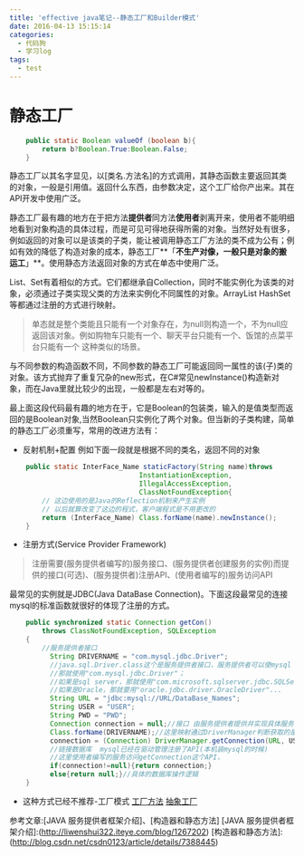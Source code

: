 ```yaml
---
title: 'effective java笔记--静态工厂和Builder模式'
date: 2016-04-13 15:15:14
categories:
  - 代码狗
  - 学习log
tags:
  - test
---
```


# 静态工厂 #
```java
    public static Boolean valueOf (boolean b){
        return b?Boolean.True:Boolean.False;
    }
```
静态工厂以其名字显见，以[类名.方法名]的方式调用，其静态函数主要返回其类的对象，一般是引用值。返回什么东西，由参数决定，这个工厂给你产出来。其在API开发中使用广泛。
<!-- more -->
静态工厂最有趣的地方在于把方法**提供者**同方法**使用者**剥离开来，使用者不能明细地看到对象构造的具体过程，而是可见可得地获得所需的对象。当然好处有很多，例如返回的对象可以是该类的子类，能让被调用静态工厂方法的类不成为公有；例如有效的降低了构造对象的成本，静态工厂**「**不生产对像，一般只是对象的搬运工**」**。使用静态方法返回对象的方式在单态中使用广泛。

List、Set有着相似的方式。它们都继承自Collection，同时不能实例化为该类的对象，必须通过子类实现父类的方法来实例化不同属性的对象。ArrayList HashSet等都通过注册的方式进行映射。
>单态就是整个类能且只能有一个对象存在，为null则构造一个，不为null应返回该对象。例如购物车只能有一个、聊天平台只能有一个、饭馆的点菜平台只能有一个 这种类似的场景。

与不同参数的构造函数不同，不同参数的静态工厂可能返回同一属性的该(子)类的对象。该方式抛弃了重复冗杂的new形式，在C#常见newInstance()构造新对象，而在Java里就比较少的出现，一般都是左右对等的。

最上面这段代码最有趣的地方在于，它是Boolean的包装类，输入的是值类型而返回的是Boolean对象,当然Boolean只实例化了两个对象。但当新的子类构建，简单的静态工厂必须重写，常用的改进方法有：

+ 反射机制+配置
  例如下面一段就是根据不同的类名，返回不同的对象

```java
    public static InterFace_Name staticFactory(String name)throws
                                InstantiationException,
                                IllegalAccessException,
                                ClassNotFoundException{     
        // 这边使用的是Java的Reflection机制来产生实例
        // 以后就算改变了这边的程式，客户端程式是不用更改的
        return (InterFace_Name) Class.forName(name).newInstance();
    }
```
+ 注册方式(Service Provider Framework)

>注册需要(服务提供者编写的)服务接口、(服务提供者创建服务的实例)而提供的接口(可选)、(服务提供者)注册API、(使用者编写的)服务访问API

最常见的实例就是JDBC(Java DataBase Connection)。下面这段最常见的连接mysql的标准函数就很好的体现了注册的方式。
```java
    public synchronized static Connection getCon() 
        throws ClassNotFoundException, SQLException
    {
        //服务提供者接口
          String DRIVERNAME = "com.mysql.jdbc.Driver";
          //java.sql.Driver.class这个是服务提供者接口，服务提供者可以使mysql
          //那就使用"com.mysql.jdbc.Driver"；
          //如果是sql server，那就使用"com.microsoft.sqlserver.jdbc.SQLServerDriver";
          //如果是Oracle，那就要用"oracle.jdbc.driver.OracleDriver"...
          String URL = "jdbc:mysql://URL/DataBase_Names";
          String USER = "USER";
          String PWD = "PWD"; 
          Connection connection = null;//接口 由服务提供者提供并实现具体服务 
          Class.forName(DRIVERNAME);//这里映射通过DriverManager判断获取的是哪个服务
          connection = (Connection) DriverManager.getConnection(URL, USER,PWD);
          //链接数据库  mysql已经在驱动管理注册了API(本机装mysql的时候)
          //这里使用者编写的服务访问getConnection这个API，
          if(connection!=null){return connection;}
          else{return null;}//具体的数据库操作逻辑   
    }  
```
+ 这种方式已经不推荐-工厂模式
[工厂方法](https://zh.wikipedia.org/wiki/%E5%B7%A5%E5%8E%82%E6%96%B9%E6%B3%95)  [抽象工厂](https://zh.wikipedia.org/wiki/%E6%8A%BD%E8%B1%A1%E5%B7%A5%E5%8E%82)



参考文章:[JAVA 服务提供者框架介绍]、[构造器和静态方法]
[JAVA 服务提供者框架介绍]:(http://liwenshui322.iteye.com/blog/1267202) 
[构造器和静态方法]:(http://blog.csdn.net/csdn0123/article/details/7388445)

<script src="../../../../js/highlight.min.js"></script>
<link href="../../../../css/monokai_sublime.min.css" rel="stylesheet">
<script>hljs.initHighlightingOnLoad();</script>  